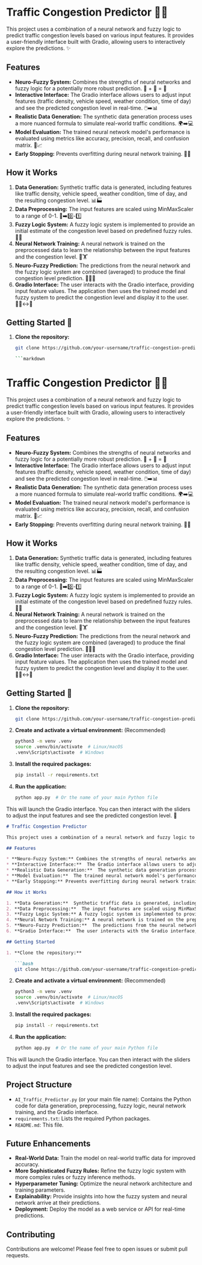 # Traffic Congestion Predictor 🚗🚦

This project uses a combination of a neural network and fuzzy logic to predict traffic congestion levels based on various input features.  It provides a user-friendly interface built with Gradio, allowing users to interactively explore the predictions. ✨

## Features

* **Neuro-Fuzzy System:** Combines the strengths of neural networks and fuzzy logic for a potentially more robust prediction. 🧠 + 🤔 = 💪
* **Interactive Interface:** The Gradio interface allows users to adjust input features (traffic density, vehicle speed, weather condition, time of day) and see the predicted congestion level in real-time. 🖱️➡️📊
* **Realistic Data Generation:** The synthetic data generation process uses a more nuanced formula to simulate real-world traffic conditions. 🌍➡️💻
* **Model Evaluation:** The trained neural network model's performance is evaluated using metrics like accuracy, precision, recall, and confusion matrix. 📏📈
* **Early Stopping:** Prevents overfitting during neural network training. 🛑🚫

## How it Works

1. **Data Generation:** Synthetic traffic data is generated, including features like traffic density, vehicle speed, weather condition, time of day, and the resulting congestion level. 📊🏭
2. **Data Preprocessing:** The input features are scaled using MinMaxScaler to a range of 0-1. 🔢➡️0️⃣-1️⃣
3. **Fuzzy Logic System:** A fuzzy logic system is implemented to provide an initial estimate of the congestion level based on predefined fuzzy rules. 🤔💭
4. **Neural Network Training:** A neural network is trained on the preprocessed data to learn the relationship between the input features and the congestion level. 🧠🏋️
5. **Neuro-Fuzzy Prediction:** The predictions from the neural network and the fuzzy logic system are combined (averaged) to produce the final congestion level prediction. 🧠🤝🤔
6. **Gradio Interface:** The user interacts with the Gradio interface, providing input feature values. The application then uses the trained model and fuzzy system to predict the congestion level and display it to the user.  🧑‍💻↔️🤖

## Getting Started 🚀

1. **Clone the repository:**

   ```bash
   git clone https://github.com/your-username/traffic-congestion-predictor.git

   ```markdown
# Traffic Congestion Predictor 🚗🚦

This project uses a combination of a neural network and fuzzy logic to predict traffic congestion levels based on various input features.  It provides a user-friendly interface built with Gradio, allowing users to interactively explore the predictions. ✨

## Features

* **Neuro-Fuzzy System:** Combines the strengths of neural networks and fuzzy logic for a potentially more robust prediction. 🧠 + 🤔 = 💪
* **Interactive Interface:** The Gradio interface allows users to adjust input features (traffic density, vehicle speed, weather condition, time of day) and see the predicted congestion level in real-time. 🖱️➡️📊
* **Realistic Data Generation:** The synthetic data generation process uses a more nuanced formula to simulate real-world traffic conditions. 🌍➡️💻
* **Model Evaluation:** The trained neural network model's performance is evaluated using metrics like accuracy, precision, recall, and confusion matrix. 📏📈
* **Early Stopping:** Prevents overfitting during neural network training. 🛑🚫

## How it Works

1. **Data Generation:** Synthetic traffic data is generated, including features like traffic density, vehicle speed, weather condition, time of day, and the resulting congestion level. 📊🏭
2. **Data Preprocessing:** The input features are scaled using MinMaxScaler to a range of 0-1. 🔢➡️0️⃣-1️⃣
3. **Fuzzy Logic System:** A fuzzy logic system is implemented to provide an initial estimate of the congestion level based on predefined fuzzy rules. 🤔💭
4. **Neural Network Training:** A neural network is trained on the preprocessed data to learn the relationship between the input features and the congestion level. 🧠🏋️
5. **Neuro-Fuzzy Prediction:** The predictions from the neural network and the fuzzy logic system are combined (averaged) to produce the final congestion level prediction. 🧠🤝🤔
6. **Gradio Interface:** The user interacts with the Gradio interface, providing input feature values. The application then uses the trained model and fuzzy system to predict the congestion level and display it to the user.  🧑‍💻↔️🤖

## Getting Started 🚀

1. **Clone the repository:**

   ```bash
   git clone https://github.com/your-username/traffic-congestion-predictor.git
   ```

2. **Create and activate a virtual environment:** (Recommended)

   ```bash
   python3 -m venv .venv
   source .venv/bin/activate  # Linux/macOS
   .venv\Scripts\activate  # Windows
   ```

3. **Install the required packages:**

   ```bash
   pip install -r requirements.txt
   ```

4. **Run the application:**

   ```bash
   python app.py  # Or the name of your main Python file
   ```

This will launch the Gradio interface. You can then interact with the sliders to adjust the input features and see the predicted congestion level. 🎉

```markdown
# Traffic Congestion Predictor

This project uses a combination of a neural network and fuzzy logic to predict traffic congestion levels based on various input features.  It provides a user-friendly interface built with Gradio, allowing users to interactively explore the predictions.

## Features

* **Neuro-Fuzzy System:** Combines the strengths of neural networks and fuzzy logic for a potentially more robust prediction.
* **Interactive Interface:**  The Gradio interface allows users to adjust input features (traffic density, vehicle speed, weather condition, time of day) and see the predicted congestion level in real-time.
* **Realistic Data Generation:**  The synthetic data generation process uses a more nuanced formula to simulate real-world traffic conditions.
* **Model Evaluation:**  The trained neural network model's performance is evaluated using metrics like accuracy, precision, recall, and confusion matrix.
* **Early Stopping:** Prevents overfitting during neural network training.

## How it Works

1. **Data Generation:**  Synthetic traffic data is generated, including features like traffic density, vehicle speed, weather condition, time of day, and the resulting congestion level.
2. **Data Preprocessing:**  The input features are scaled using MinMaxScaler to a range of 0-1.
3. **Fuzzy Logic System:** A fuzzy logic system is implemented to provide an initial estimate of the congestion level based on predefined fuzzy rules.
4. **Neural Network Training:** A neural network is trained on the preprocessed data to learn the relationship between the input features and the congestion level.
5. **Neuro-Fuzzy Prediction:**  The predictions from the neural network and the fuzzy logic system are combined (averaged) to produce the final congestion level prediction.
6. **Gradio Interface:**  The user interacts with the Gradio interface, providing input feature values. The application then uses the trained model and fuzzy system to predict the congestion level and display it to the user.

## Getting Started

1. **Clone the repository:**

   ```bash
   git clone https://github.com/your-username/traffic-congestion-predictor.git
   ```

2. **Create and activate a virtual environment:** (Recommended)

   ```bash
   python3 -m venv .venv
   source .venv/bin/activate  # Linux/macOS
   .venv\Scripts\activate  # Windows
   ```

3. **Install the required packages:**

   ```bash
   pip install -r requirements.txt
   ```

4. **Run the application:**

   ```bash
   python app.py  # Or the name of your main Python file
   ```

This will launch the Gradio interface. You can then interact with the sliders to adjust the input features and see the predicted congestion level.

## Project Structure

* `AI_Traffic_Predictor.py` (or your main file name): Contains the Python code for data generation, preprocessing, fuzzy logic, neural network training, and the Gradio interface.
* `requirements.txt`: Lists the required Python packages.
* `README.md`: This file.


## Future Enhancements

* **Real-World Data:** Train the model on real-world traffic data for improved accuracy.
* **More Sophisticated Fuzzy Rules:**  Refine the fuzzy logic system with more complex rules or fuzzy inference methods.
* **Hyperparameter Tuning:** Optimize the neural network architecture and training parameters.
* **Explainability:** Provide insights into how the fuzzy system and neural network arrive at their predictions.
* **Deployment:** Deploy the model as a web service or API for real-time predictions.


## Contributing

Contributions are welcome! Please feel free to open issues or submit pull requests.



   
